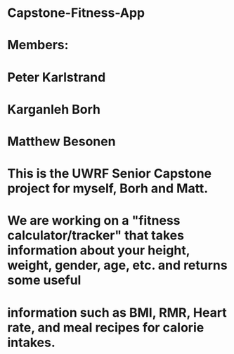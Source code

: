 # Capstone-Fitness-App


# Members:
# Peter Karlstrand
# Karganleh Borh
# Matthew Besonen


# This is the UWRF Senior Capstone project for myself, Borh and Matt.
# We are working on a "fitness calculator/tracker" that takes information about your height, weight, gender, age, etc. and returns some useful 
# information such as BMI, RMR, Heart rate, and meal recipes for calorie intakes.
